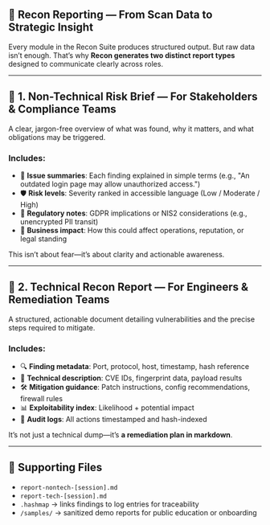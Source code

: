 ## 📝 Recon Reporting — From Scan Data to Strategic Insight

Every module in the Recon Suite produces structured output. But raw data isn’t enough. That’s why **Recon generates two distinct report types** designed to communicate clearly across roles.

---

## 📣 1. Non-Technical Risk Brief — For Stakeholders & Compliance Teams

A clear, jargon-free overview of what was found, why it matters, and what obligations may be triggered.

### Includes:
- 📌 **Issue summaries**: Each finding explained in simple terms (e.g., "An outdated login page may allow unauthorized access.")
- 🛡️ **Risk levels**: Severity ranked in accessible language (Low / Moderate / High)
- 📜 **Regulatory notes**: GDPR implications or NIS2 considerations (e.g., unencrypted PII transit)
- 🔁 **Business impact**: How this could affect operations, reputation, or legal standing

This isn’t about fear—it’s about clarity and actionable awareness.

---

## 🧪 2. Technical Recon Report — For Engineers & Remediation Teams

A structured, actionable document detailing vulnerabilities and the precise steps required to mitigate.

### Includes:
- 🔍 **Finding metadata**: Port, protocol, host, timestamp, hash reference
- 🧭 **Technical description**: CVE IDs, fingerprint data, payload results
- 🛠 **Mitigation guidance**: Patch instructions, config recommendations, firewall rules
- 📊 **Exploitability index**: Likelihood + potential impact
- 🧾 **Audit logs**: All actions timestamped and hash-indexed

It’s not just a technical dump—it’s **a remediation plan in markdown**.

---

## 🧩 Supporting Files

- `report-nontech-[session].md`
- `report-tech-[session].md`
- `.hashmap` → links findings to log entries for traceability
- `/samples/` → sanitized demo reports for public education or onboarding
